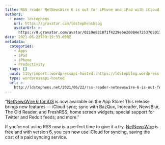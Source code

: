 ```yaml
---
title: RSS reader NetNewsWire 6 is out for iPhone and iPad with iCloud sync
authors:
  - name: ldstephens
    url: https://gravatar.com/ldstephensblog
    avatarUrl: >-
      https://0.gravatar.com/avatar/0219e8318f1f4229ebe26084e7253765017f43ca0c631be37dc6d0b8ad6e40a4?s=96&d=identicon&r=G
date: 2021-06-22T19:19:33.000Z
metadata:
  categories:
    - Apps
    - iPad
    - iPhone
    - Productivity
  tags: []
  uuid: 11ty/import::wordpressapi-hosted::https://ldstepblog.wordpress.com/?p=2897
  type: wordpressapi-hosted
  url: >-
    http://ldstephens.net/2021/06/22/rss-reader-netnewswire-6-is-out-for-iphone-and-ipad/
---
```

“[NetNewsWire 6 for iOS](https://nnw.ranchero.com) is now available on the App Store! This release brings new features — iCloud sync; sync with BazQux, Inoreader, NewsBlur, The Old Reader, and FreshRSS; home screen widgets; special support for Twitter and Reddit feeds; and more.”

If you’re not using RSS now is a perfect time to give it a try. [NetNewsWire](https://netnewswire.com) is free and with version 6, you can now use iCloud for syncing, saving the cost of a paid syncing service.